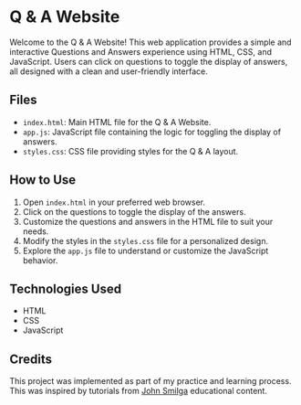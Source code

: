 # Q & A Website

Welcome to the Q & A Website! This web application provides a simple and interactive Questions and Answers experience using HTML, CSS, and JavaScript. Users can click on questions to toggle the display of answers, all designed with a clean and user-friendly interface.

## Files

- `index.html`: Main HTML file for the Q & A Website.
- `app.js`: JavaScript file containing the logic for toggling the display of answers.
- `styles.css`: CSS file providing styles for the Q & A layout.

## How to Use

1. Open `index.html` in your preferred web browser.
2. Click on the questions to toggle the display of the answers.
3. Customize the questions and answers in the HTML file to suit your needs.
4. Modify the styles in the `styles.css` file for a personalized design.
5. Explore the `app.js` file to understand or customize the JavaScript behavior.

## Technologies Used

- HTML
- CSS
- JavaScript

## Credits

This project was implemented as part of my practice and learning process. This was inspired by tutorials from [John Smilga](https://www.johnsmilga.com/) educational content.
